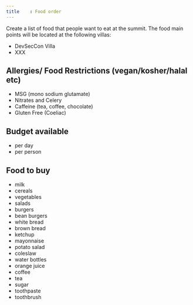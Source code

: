 ```yaml
---
title    : Food order
---
```


Create a list of food that people want to eat at the summit.
The food main points will be located at the following villas:
  - DevSecCon Villa
  - XXX

## Allergies/ Food Restrictions (vegan/kosher/halal etc)

- MSG (mono sodium glutamate)
- Nitrates and Celery
- Caffeine (tea, coffee, chocolate)
- Gluten Free (Coeliac)


## Budget available

- per day
- per person

## Food to buy

- milk
- cereals
- vegetables
- salads
- burgers
- bean burgers
- white bread
- brown bread
- ketchup
- mayonnaise
- potato salad
- coleslaw
- water bottles
- orange juice
- coffee
- tea
- sugar
- toothpaste
- toothbrush
